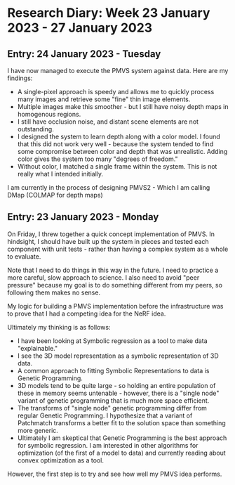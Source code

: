 # Research Diary: Week 23 January 2023 - 27 January 2023 #

## Entry: 24 January 2023 - Tuesday ##

I have now managed to execute the PMVS system against data. Here are my findings: 
* A single-pixel approach is speedy and allows me to quickly process many images and retrieve some "fine" thin image elements.
* Multiple images make this smoother - but I still have noisy depth maps in homogenous regions.
* I still have occlusion noise, and distant scene elements are not outstanding.
* I designed the system to learn depth along with a color model. I found that this did not work very well - because the system tended to find some compromise between color and depth that was unrealistic. Adding color gives the system too many "degrees of freedom."
* Without color, I matched a single frame within the system. This is not really what I intended initially.

I am currently in the process of designing PMVS2 - Which I am calling DMap (COLMAP for depth maps)

## Entry: 23 January 2023 - Monday ##

On Friday, I threw together a quick concept implementation of PMVS. In hindsight, I should have built up the system in pieces and tested each component with unit tests - rather than having a complex system as a whole to evaluate. 

Note that I need to do things in this way in the future. I need to practice a more careful, slow approach to science.  I also need to avoid "peer pressure" because my goal is to do something different from my peers, so following them makes no sense.

My logic for building a PMVS implementation before the infrastructure was to prove that I had a competing idea for the NeRF idea. 

Ultimately my thinking is as follows:
* I have been looking at Symbolic regression as a tool to make data "explainable."
* I see the 3D model representation as a symbolic representation of 3D data.
* A common approach to fitting Symbolic Representations to data is Genetic Programming. 
* 3D models tend to be quite large - so holding an entire population of these in memory seems untenable - however, there is a "single node" variant of genetic programming that is much more space efficient.
* The transforms of "single node" genetic programming differ from regular Genetic Programming. I hypothesize that a variant of Patchmatch transforms a better fit to the solution space than something more generic.
* Ultimately I am skeptical that Genetic Programming is the best approach for symbolic regression. I am interested in other algorithms for optimization (of the first of a model to data) and currently reading about convex optimization as a tool. 

However, the first step is to try and see how well my PMVS idea performs.


